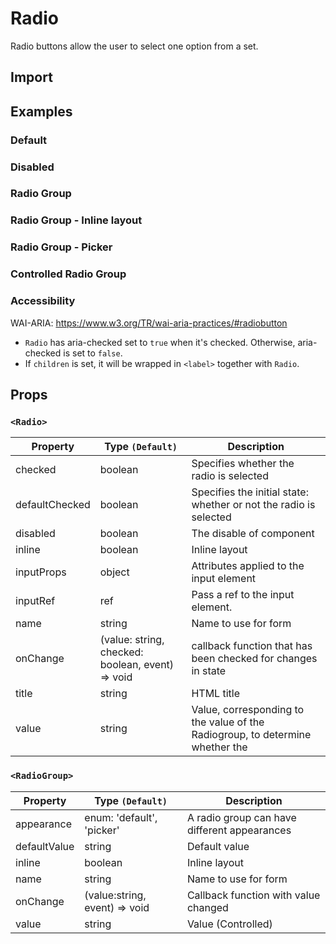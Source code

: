 # Radio

Radio buttons allow the user to select one option from a set.

## Import

<!--{include:(components/radio/fragments/import.md)}-->

## Examples

### Default

<!--{include:`basic.md`}-->

### Disabled

<!--{include:`disabled.md`}-->

### Radio Group

<!--{include:`radio-group.md`}-->

### Radio Group - Inline layout

<!--{include:`radio-group-inline.md`}-->

### Radio Group - Picker

<!--{include:`radio-group-inline-picker.md`}-->

### Controlled Radio Group

<!--{include:`radio-group-controller.md`}-->

### Accessibility

WAI-ARIA: https://www.w3.org/TR/wai-aria-practices/#radiobutton

- `Radio` has aria-checked set to `true` when it's checked. Otherwise, aria-checked is set to `false`.
- If `children` is set, it will be wrapped in `<label>` together with `Radio`.

## Props

### `<Radio>`

| Property       | Type `(Default)`                                 | Description                                                                   |
| -------------- | ------------------------------------------------ | ----------------------------------------------------------------------------- |
| checked        | boolean                                          | Specifies whether the radio is selected                                       |
| defaultChecked | boolean                                          | Specifies the initial state: whether or not the radio is selected             |
| disabled       | boolean                                          | The disable of component                                                      |
| inline         | boolean                                          | Inline layout                                                                 |
| inputProps     | object                                           | Attributes applied to the input element                                       |
| inputRef       | ref                                              | Pass a ref to the input element.                                              |
| name           | string                                           | Name to use for form                                                          |
| onChange       | (value: string, checked: boolean, event) => void | callback function that has been checked for changes in state                  |
| title          | string                                           | HTML title                                                                    |
| value          | string                                           | Value, corresponding to the value of the Radiogroup, to determine whether the |

### `<RadioGroup>`

| Property     | Type `(Default)`              | Description                                  |
| ------------ | ----------------------------- | -------------------------------------------- |
| appearance   | enum: 'default', 'picker'     | A radio group can have different appearances |
| defaultValue | string                        | Default value                                |
| inline       | boolean                       | Inline layout                                |
| name         | string                        | Name to use for form                         |
| onChange     | (value:string, event) => void | Callback function with value changed         |
| value        | string                        | Value (Controlled)                           |
